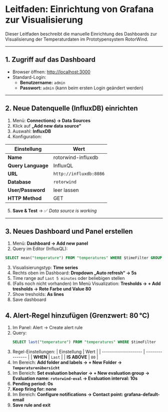 # Leitfaden: Einrichtung von Grafana zur Visualisierung

Dieser Leitfaden beschreibt die manuelle Einrichtung des Dashboards zur Visualisierung der Temperaturdaten im Prototypensystem RotorWind.

---

## 1. Zugriff auf das Dashboard

- Browser öffnen: [http://localhost:3000](http://localhost:3000)
- Standard-Login:
  - **Benutzername:** `admin`
  - **Passwort:** `admin` (kann beim ersten Login geändert werden)

---

## 2. Neue Datenquelle (InfluxDB) einrichten

1. Menü: **Connections) → Data Sources**
2. Klick auf **„Add new data source“**
3. Auswahl: **InfluxDB**
4. Konfiguration:

| Einstellung            | Wert                    |
|------------------------|-------------------------|
| **Name**               | rotorwind-influxdb      |
| **Query Language**     | InfluxQL                |
| **URL**                | `http://influxdb:8086`  |
| **Database**           | `rotorwind`             |
| **User/Password**      | leer lassen             |
| **HTTP Method**        | GET                     |

5. **Save & Test** → ✅ *Data source is working*

---

## 3. Neues Dashboard und Panel erstellen

1. Menü: **Dashboard → Add new panel**
2. Query im Editor (InfluxQL):

```sql
SELECT mean("temperature") FROM "temperatures" WHERE $timeFilter GROUP BY time($__interval) fill(null)
```
3. Visualisierungstyp: **Time series**
4. Rechts oben im Dashboard: **Dropdown „Auto refresh“ → 5s**
5. Time range auf `Last 5 minutes` oder beliebigen stellen
6. (Falls noch nicht vorhanden) Im Menü Visualization: **Tresholds → + Add tresholds → Rote Farbe und Value 80**
7. Show tresholds: **As lines**
8. Save dashboard

## 4. Alert-Regel hinzufügen (Grenzwert: 80 °C)
1. Im Panel: Alert → Create alert rule
2. Query:
   ```sql
   SELECT last("temperature") FROM "temperatures" WHERE $timeFilter
   ```
3. Regel-Einstellungen:
   | Einstellung          | Wert            |
   | -------------------- | --------------- |
   | **WHEN**             | `Last`          |
   | **IS ABOVE**         | `80`            |
4. Im Bereich: **Add folder and labels → + New Folder → `Temperaturenübersicht`**
5. Im Bereich: **Set evaluation behavior → + New evaluation group → Evaluation name: `rotorwind-eval` → Evaluation interval: 10s**
6. **Pending period: 0s**
7. **Keep firing for: none**
8. Im Bereich: **Configure notifications → Contact point: grafana-default-email**
9. **Save rule and exit**


